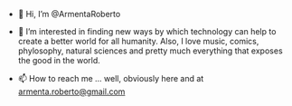 - 👋 Hi, I’m @ArmentaRoberto
- 👀 I’m interested in finding new ways by which technology can help to create a better world for all humanity. Also, I love music, comics, phylosophy, natural sciences and pretty much everything that exposes the good in the world.

- 📫 How to reach me ... well, obviously here and at armenta.roberto@gmail.com

<!---
ArmentaRoberto/ArmentaRoberto is a ✨ special ✨ repository because its `README.md` (this file) appears on your GitHub profile.
You can click the Preview link to take a look at your changes.
--->
